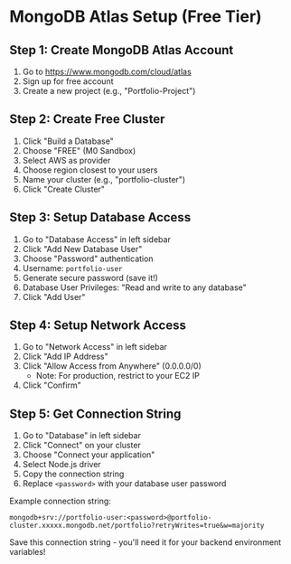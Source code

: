 # MongoDB Atlas Setup (Free Tier)

## Step 1: Create MongoDB Atlas Account

1. Go to https://www.mongodb.com/cloud/atlas
2. Sign up for free account
3. Create a new project (e.g., "Portfolio-Project")

## Step 2: Create Free Cluster

1. Click "Build a Database"
2. Choose "FREE" (M0 Sandbox)
3. Select AWS as provider
4. Choose region closest to your users
5. Name your cluster (e.g., "portfolio-cluster")
6. Click "Create Cluster"

## Step 3: Setup Database Access

1. Go to "Database Access" in left sidebar
2. Click "Add New Database User"
3. Choose "Password" authentication
4. Username: `portfolio-user`
5. Generate secure password (save it!)
6. Database User Privileges: "Read and write to any database"
7. Click "Add User"

## Step 4: Setup Network Access

1. Go to "Network Access" in left sidebar
2. Click "Add IP Address"
3. Click "Allow Access from Anywhere" (0.0.0.0/0)
   - Note: For production, restrict to your EC2 IP
4. Click "Confirm"

## Step 5: Get Connection String

1. Go to "Database" in left sidebar
2. Click "Connect" on your cluster
3. Choose "Connect your application"
4. Select Node.js driver
5. Copy the connection string
6. Replace `<password>` with your database user password

Example connection string:

```
mongodb+srv://portfolio-user:<password>@portfolio-cluster.xxxxx.mongodb.net/portfolio?retryWrites=true&w=majority
```

Save this connection string - you'll need it for your backend environment variables!
